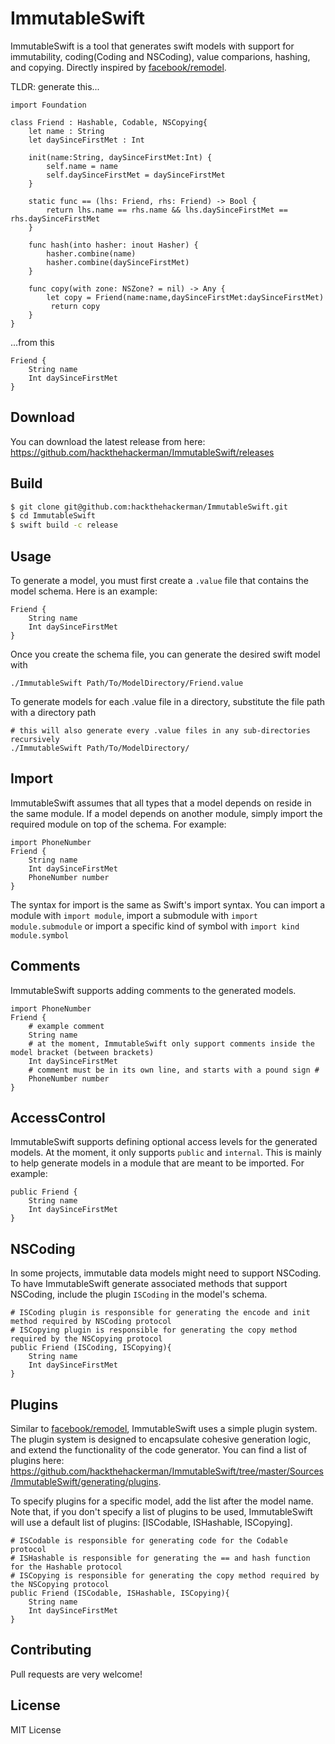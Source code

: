 # ImmutableSwift

ImmutableSwift is a tool that generates swift models with support for immutability, coding(Coding and NSCoding), value comparions, hashing, and copying. Directly inspired by [facebook/remodel](https://github.com/facebook/remodel).

TLDR: generate this...
```
import Foundation

class Friend : Hashable, Codable, NSCopying{
	let name : String
	let daySinceFirstMet : Int

	init(name:String, daySinceFirstMet:Int) {
		self.name = name
		self.daySinceFirstMet = daySinceFirstMet
	}

	static func == (lhs: Friend, rhs: Friend) -> Bool {
		return lhs.name == rhs.name && lhs.daySinceFirstMet == rhs.daySinceFirstMet
	}

	func hash(into hasher: inout Hasher) {
		hasher.combine(name)
		hasher.combine(daySinceFirstMet)
	}

	func copy(with zone: NSZone? = nil) -> Any {
		let copy = Friend(name:name,daySinceFirstMet:daySinceFirstMet)
		 return copy
	}
}
```
...from this
```
Friend {
    String name
    Int daySinceFirstMet
}
```

## Download
You can download the latest release from here: https://github.com/hackthehackerman/ImmutableSwift/releases

## Build
```sh
$ git clone git@github.com:hackthehackerman/ImmutableSwift.git
$ cd ImmutableSwift
$ swift build -c release
```

## Usage
To generate a model, you must first create a `.value` file that contains the model schema. Here is an example:
```
Friend {
    String name
    Int daySinceFirstMet
}
```

Once you create the schema file, you can generate the desired swift model with
```
./ImmutableSwift Path/To/ModelDirectory/Friend.value
```

To generate models for each .value file in a directory, substitute the file path with a directory path
```
# this will also generate every .value files in any sub-directories recursively
./ImmutableSwift Path/To/ModelDirectory/
```

## Import
ImmutableSwift assumes that all types that a model depends on reside in the same module. If a model depends on another module, simply import the required module on top of the schema. For example:
```
import PhoneNumber
Friend {
    String name
    Int daySinceFirstMet
    PhoneNumber number
}
```
The syntax for import is the same as Swift's import syntax. You can import a module with `import module`, import a submodule with `import module.submodule` or import a specific kind of symbol with `import kind module.symbol`

## Comments
ImmutableSwift supports adding comments to the generated models. 
```
import PhoneNumber
Friend {
    # example comment
    String name
    # at the moment, ImmutableSwift only support comments inside the model bracket (between brackets)
    Int daySinceFirstMet
    # comment must be in its own line, and starts with a pound sign #
    PhoneNumber number
}
```

## AccessControl
ImmutableSwift supports defining optional access levels for the generated models. At the moment, it only supports `public` and `internal`. This is mainly to help generate models in a module that are meant to be imported. For example:
```
public Friend {
    String name
    Int daySinceFirstMet
}
```

## NSCoding
In some projects, immutable data models might need to support NSCoding. To have ImmutableSwift generate associated methods that support NSCoding, include the plugin `ISCoding` in the model's schema.
```
# ISCoding plugin is responsible for generating the encode and init method required by NSCoding protocol
# ISCopying plugin is responsible for generating the copy method required by the NSCopying protocol
public Friend (ISCoding, ISCopying){
    String name
    Int daySinceFirstMet
}
```

## Plugins
Similar to [facebook/remodel](https://github.com/facebook/remodel), ImmutableSwift uses a simple plugin system. The plugin system is designed to encapsulate cohesive generation logic, and extend the functionality of the code generator. You can find a list of plugins here: https://github.com/hackthehackerman/ImmutableSwift/tree/master/Sources/ImmutableSwift/generating/plugins.

To specify plugins for a specific model, add the list after the model name. Note that, if you don't specify a list of plugins to be used, ImmutableSwift will use a default list of plugins: [ISCodable, ISHashable, ISCopying].
```
# ISCodable is responsible for generating code for the Codable protocol
# ISHashable is responsible for generating the == and hash function for the Hashable protocol
# ISCopying is responsible for generating the copy method required by the NSCopying protocol
public Friend (ISCodable, ISHashable, ISCopying){
    String name
    Int daySinceFirstMet
}
```

## Contributing
Pull requests are very welcome! 

## License
MIT License
